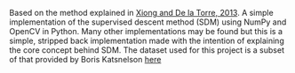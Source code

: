 Based on the method explained in [Xiong and De la Torre, 2013](https://www.ri.cmu.edu/pub_files/2013/5/main.pdf). A simple implementation of the supervised descent method (SDM) using NumPy and OpenCV in Python. Many other implementations may be found but this is a simple, stripped back implementation made with the intention of explaining the core concept behind SDM.
The dataset used for this project is a subset of that provided by Boris Katsnelson [here](https://www.kaggle.com/datasets/boriskatsnelson/facialkeypointdetection/data)
